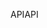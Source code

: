 <span data-ttu-id="3ad7d-101">API</span><span class="sxs-lookup"><span data-stu-id="3ad7d-101">API</span></span>